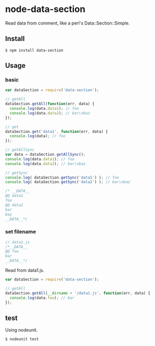 # node-data-section

Read data from comment, like a perl's Data::Section::Simple.

## Install

    $ npm install data-section

## Usage

### basic

``` js
var dataSection = require('data-section');

// getAll
dataSection.getAll(function(err, data) {
  console.log(data.data1); // foo
  console.log(data.data2); // bar\nbaz
});

// get
dataSection.get('data1', function(err, data) {
  console.log(data); // foo
});

// getAllSync
var data = dataSection.getAllSync();
console.log(data.data1); // foo
console.log(data.data2); // bar\nbaz

// getSync
console.log( dataSection.getSync('data1') ); // foo
console.log( dataSection.getSync('data2') ); // bar\nbaz

/* __DATA__
@@ data1
foo
@@ data2
bar
baz
__DATA__*/
```

### set filename

``` js
// data1.js
/*__DATA__
@@ foo
bar
__DATA__*/
```

Read from data1.js.

``` js
var dataSection = require('data-section');

// getAll
dataSection.getAll(__dirname + '/data1.js', function(err, data) {
  console.log(data.foo); // bar
});
```

## test

Using nodeunit.

``` js
$ nodeunit test
```
